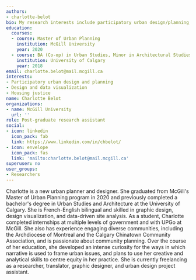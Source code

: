 ```yaml
---
authors: 
- charlotte-belot
bio: My research interests include participatory urban design/planning, design/data visualization, and housing justice. 
education:
  courses:
  - course: Master of Urban Planning
    institution: McGill University
    year: 2020
  - course: BA (Co-op) in Urban Studies, Minor in Architectural Studies
    institution: University of Calgary
    year: 2018
email: charlotte.belot@mail.mcgill.ca
interests:
- Participatory urban design and planning
- Design and data visualization
- Housing justice
name: Charlotte Belot
organizations:
- name: McGill University
  url: ''
role: Post-graduate research assistant
social:
- icon: linkedin
  icon_pack: fab
  link: https://www.linkedin.com/in/chbelot/   
- icon: envelope
  icon_pack: fas
  link: 'mailto:charlotte.belot@mail.mcgill.ca'
superuser: no
user_groups: 
- Researchers
---
```

Charlotte is a new urban planner and designer. She graduated from McGill's Master of Urban Planning program in 2020 and previously completed a bachelor's degree in Urban Studies and Architecture at the University of Calgary. She is French-English bilingual and skilled in graphic design, design visualization, and data-driven site analysis. As a student, Charlotte completed internships at multiple levels of government and with UPGo at McGill. She also has experience engaging diverse communities, including the Archdiocese of Montreal and the Calgary Chinatown Community Association, and is passionate about community planning. Over the course of her education, she developed an intense curiosity for the ways in which narrative is used to frame urban issues, and plans to use her creative and analytical skills to centre equity in her practice. She is currently freelancing as a researcher, translator, graphic designer, and urban design project assistant.   